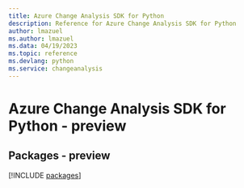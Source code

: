 ```yaml
---
title: Azure Change Analysis SDK for Python
description: Reference for Azure Change Analysis SDK for Python
author: lmazuel
ms.author: lmazuel
ms.data: 04/19/2023
ms.topic: reference
ms.devlang: python
ms.service: changeanalysis
---
```

# Azure Change Analysis SDK for Python - preview
## Packages - preview
[!INCLUDE [packages](change-analysis-index.md)]